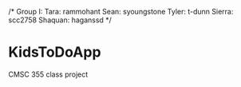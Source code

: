 /* Group I:
Tara: rammohant
Sean: syoungstone
Tyler: t-dunn
Sierra: scc2758
Shaquan: haganssd
*/

# KidsToDoApp
CMSC 355 class project


